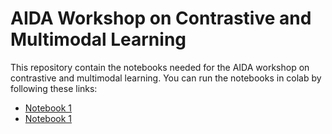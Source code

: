 # AIDA Workshop on Contrastive and Multimodal Learning

This repository contain the notebooks needed for the AIDA workshop on contrastive and multimodal learning. You can run the notebooks in colab by following these links:

 - [Notebook 1](https://colab.research.google.com/github/eryl/aida-workshop-contrastive-learning/blob/main/notebooks/understanding_softmax.ipynb)
 - [Notebook 1](https://colab.research.google.com/github/eryl/aida-workshop-contrastive-learning/blob/main/notebooks/doing_away_with_a_softmax.ipynb)
